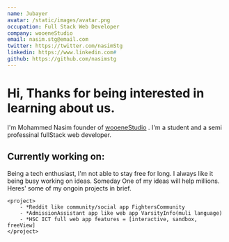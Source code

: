 ```yaml
---
name: Jubayer
avatar: /static/images/avatar.png
occupation: Full Stack Web Developer
company: wooeneStudio
email: nasim.stg@email.com
twitter: https://twitter.com/nasimStg
linkedin: https://www.linkedin.com#
github: https://github.com/nasimstg
---
```


# Hi, Thanks for being interested in learning about us.

I'm Mohammed Nasim founder of [wooeneStudio](https://wooenestudio.github.io/) . I'm a student and a semi professinal fullStack web developer. 

## Currently working on:
Being a tech enthusiast, I'm not able to stay free for long. I always like it being busy working on ideas. Someday One of my ideas will help millions.
Heres' some of my ongoin projects in brief.
```
<project>
    - *Reddit like community/social app FightersCommunity 
    - *AdmissionAssistant app like web app VarsityInfo(muli language)
    - *HSC ICT full web app features = [interactive, sandbox, freeView]
</project>
```